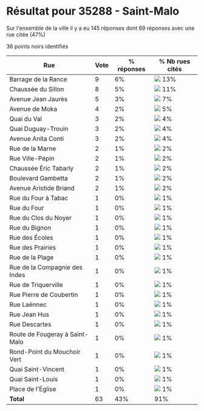 # Résultat pour 35288 - Saint-Malo

Sur l'ensemble de la ville il y a eu 145 réponses dont 69 réponses avec une rue citée (47%)

36 points noirs identifiés

| Rue | Vote | % réponses | % Nb rues cités|
|-----|------|------------|----------------|
| Barrage de la Rance | 9 | 6% | <img src="../../img/bar_13.gif" />&nbsp;13%|
| Chaussée du Sillon | 8 | 5% | <img src="../../img/bar_11.gif" />&nbsp;11%|
| Avenue Jean Jaurès | 5 | 3% | <img src="../../img/bar_7.gif" />&nbsp;7%|
| Avenue de Moka | 4 | 2% | <img src="../../img/bar_5.gif" />&nbsp;5%|
| Quai du Val | 3 | 2% | <img src="../../img/bar_4.gif" />&nbsp;4%|
| Quai Duguay-Trouin | 3 | 2% | <img src="../../img/bar_4.gif" />&nbsp;4%|
| Avenue Anita Conti | 3 | 2% | <img src="../../img/bar_4.gif" />&nbsp;4%|
| Rue de la Marne | 2 | 1% | <img src="../../img/bar_2.gif" />&nbsp;2%|
| Rue Ville-Pépin | 2 | 1% | <img src="../../img/bar_2.gif" />&nbsp;2%|
| Chaussée Éric Tabarly | 2 | 1% | <img src="../../img/bar_2.gif" />&nbsp;2%|
| Boulevard Gambetta | 2 | 1% | <img src="../../img/bar_2.gif" />&nbsp;2%|
| Avenue Aristide Briand | 2 | 1% | <img src="../../img/bar_2.gif" />&nbsp;2%|
| Rue du Four à Tabac | 1 | 0% | <img src="../../img/bar_1.gif" />&nbsp;1%|
| Rue du Four | 1 | 0% | <img src="../../img/bar_1.gif" />&nbsp;1%|
| Rue du Clos du Noyer | 1 | 0% | <img src="../../img/bar_1.gif" />&nbsp;1%|
| Rue du Bignon | 1 | 0% | <img src="../../img/bar_1.gif" />&nbsp;1%|
| Rue des Écoles | 1 | 0% | <img src="../../img/bar_1.gif" />&nbsp;1%|
| Rue des Prairies | 1 | 0% | <img src="../../img/bar_1.gif" />&nbsp;1%|
| Rue de la Plage | 1 | 0% | <img src="../../img/bar_1.gif" />&nbsp;1%|
| Rue de la Compagnie des Indes | 1 | 0% | <img src="../../img/bar_1.gif" />&nbsp;1%|
| Rue de Triquerville | 1 | 0% | <img src="../../img/bar_1.gif" />&nbsp;1%|
| Rue Pierre de Coubertin | 1 | 0% | <img src="../../img/bar_1.gif" />&nbsp;1%|
| Rue Laënnec | 1 | 0% | <img src="../../img/bar_1.gif" />&nbsp;1%|
| Rue Jean Hus | 1 | 0% | <img src="../../img/bar_1.gif" />&nbsp;1%|
| Rue Descartes | 1 | 0% | <img src="../../img/bar_1.gif" />&nbsp;1%|
| Route de Fougeray à Saint-Malo | 1 | 0% | <img src="../../img/bar_1.gif" />&nbsp;1%|
| Rond-Point du Mouchoir Vert | 1 | 0% | <img src="../../img/bar_1.gif" />&nbsp;1%|
| Quai Saint-Vincent | 1 | 0% | <img src="../../img/bar_1.gif" />&nbsp;1%|
| Quai Saint-Louis | 1 | 0% | <img src="../../img/bar_1.gif" />&nbsp;1%|
| Place de l'Église | 1 | 0% | <img src="../../img/bar_1.gif" />&nbsp;1%|
| **Total** | 63 | 43% | 91%|
